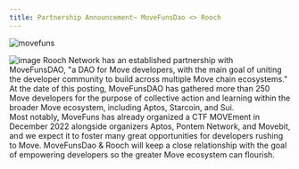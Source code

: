 ```yaml
---
title: Partnership Announcement~ MoveFunsDao <> Rooch
---
```

![movefuns](https://user-images.githubusercontent.com/99104408/217434466-c5670401-0094-4386-b0de-699e25f31650.png)

![image](https://user-images.githubusercontent.com/99104408/217434347-7281b69b-cb3f-4eef-9624-10f4bbbfe6be.png)
Rooch Network has an established partnership with MoveFunsDAO, "a DAO for Move developers, with the main goal of uniting the developer community to build across multiple Move chain ecosystems." At the date of this posting, MoveFunsDAO has gathered more than 250 Move developers for the purpose of collective action and learning within the broader Move ecosystem, including Aptos, Starcoin, and Sui.  
Most notably, MoveFuns has already organized a CTF MOVEment in December 2022 alongside organizers Aptos, Pontem Network, and Movebit, and we expect it to foster many great opportunities for developers rushing to Move. 
MoveFunsDao & Rooch will keep a close relationship with the goal of empowering developers so the greater Move ecosystem can flourish. 
